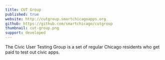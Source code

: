 ```yaml
---
title: CUT Group
published: true
website: http://cutgroup.smartchicagoapps.org
github: https://github.com/smartchicago/cutgroup
thumbnail: cut-group.png
support: developed
---
```


The Civic User Testing Group is a set of regular Chicago residents who get paid to test out civic apps.